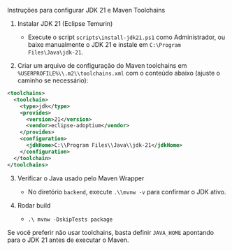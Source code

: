 Instruções para configurar JDK 21 e Maven Toolchains

1) Instalar JDK 21 (Eclipse Temurin)
   - Execute o script `scripts\install-jdk21.ps1` como Administrador, ou baixe manualmente o JDK 21 e instale em `C:\Program Files\Java\jdk-21`.

2) Criar um arquivo de configuração do Maven toolchains em `%USERPROFILE%\\.m2\\toolchains.xml` com o conteúdo abaixo (ajuste o caminho se necessário):

```xml
<toolchains>
  <toolchain>
    <type>jdk</type>
    <provides>
      <version>21</version>
      <vendor>eclipse-adoptium</vendor>
    </provides>
    <configuration>
      <jdkHome>C:\\Program Files\\Java\\jdk-21</jdkHome>
    </configuration>
  </toolchain>
</toolchains>
```

3) Verificar o Java usado pelo Maven Wrapper
   - No diretório `backend`, execute `.\\mvnw -v` para confirmar o JDK ativo.

4) Rodar build
   - `.\
mvnw -DskipTests package`

Se você preferir não usar toolchains, basta definir `JAVA_HOME` apontando para o JDK 21 antes de executar o Maven.
